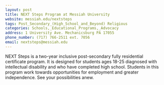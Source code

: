 ```yaml
---
layout: post
title: NEXT Steps Program at Messiah University
website: messiah.edu/nextsteps
tags: Post_Secondary_(High_School_and_Beyond) Religious
categories: Schools,_Educational_Programs,_Advocacy 
address: 1 University Ave. Mechanicsburg PA 17055
phone_number: (717) 766-2511 ext. 7056
email: nextsteps@messiah.edu
---
```

NEXT Steps is a two-year inclusive post-secondary fully residential certificate program. It is designed for students ages 18-25 diagnosed with intellectual disability and who have completed high school. Students in this program work towards opportunities for employment and greater independence. See your possibilities anew. 